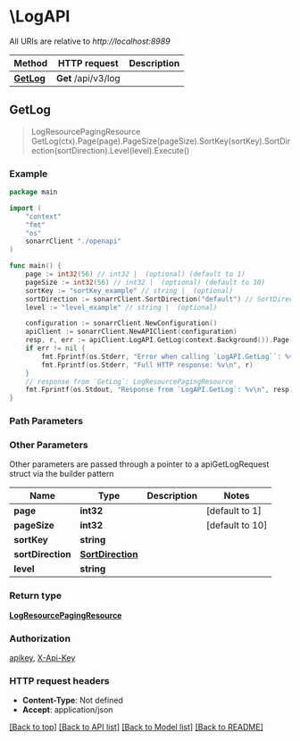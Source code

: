 # \LogAPI

All URIs are relative to *http://localhost:8989*

Method | HTTP request | Description
------------- | ------------- | -------------
[**GetLog**](LogAPI.md#GetLog) | **Get** /api/v3/log | 



## GetLog

> LogResourcePagingResource GetLog(ctx).Page(page).PageSize(pageSize).SortKey(sortKey).SortDirection(sortDirection).Level(level).Execute()



### Example

```go
package main

import (
    "context"
    "fmt"
    "os"
    sonarrClient "./openapi"
)

func main() {
    page := int32(56) // int32 |  (optional) (default to 1)
    pageSize := int32(56) // int32 |  (optional) (default to 10)
    sortKey := "sortKey_example" // string |  (optional)
    sortDirection := sonarrClient.SortDirection("default") // SortDirection |  (optional)
    level := "level_example" // string |  (optional)

    configuration := sonarrClient.NewConfiguration()
    apiClient := sonarrClient.NewAPIClient(configuration)
    resp, r, err := apiClient.LogAPI.GetLog(context.Background()).Page(page).PageSize(pageSize).SortKey(sortKey).SortDirection(sortDirection).Level(level).Execute()
    if err != nil {
        fmt.Fprintf(os.Stderr, "Error when calling `LogAPI.GetLog``: %v\n", err)
        fmt.Fprintf(os.Stderr, "Full HTTP response: %v\n", r)
    }
    // response from `GetLog`: LogResourcePagingResource
    fmt.Fprintf(os.Stdout, "Response from `LogAPI.GetLog`: %v\n", resp)
}
```

### Path Parameters



### Other Parameters

Other parameters are passed through a pointer to a apiGetLogRequest struct via the builder pattern


Name | Type | Description  | Notes
------------- | ------------- | ------------- | -------------
 **page** | **int32** |  | [default to 1]
 **pageSize** | **int32** |  | [default to 10]
 **sortKey** | **string** |  | 
 **sortDirection** | [**SortDirection**](SortDirection.md) |  | 
 **level** | **string** |  | 

### Return type

[**LogResourcePagingResource**](LogResourcePagingResource.md)

### Authorization

[apikey](../README.md#apikey), [X-Api-Key](../README.md#X-Api-Key)

### HTTP request headers

- **Content-Type**: Not defined
- **Accept**: application/json

[[Back to top]](#) [[Back to API list]](../README.md#documentation-for-api-endpoints)
[[Back to Model list]](../README.md#documentation-for-models)
[[Back to README]](../README.md)


